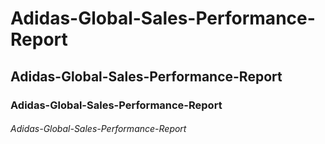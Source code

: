 # Adidas-Global-Sales-Performance-Report
## Adidas-Global-Sales-Performance-Report
### Adidas-Global-Sales-Performance-Report
###### Adidas-Global-Sales-Performance-Report
